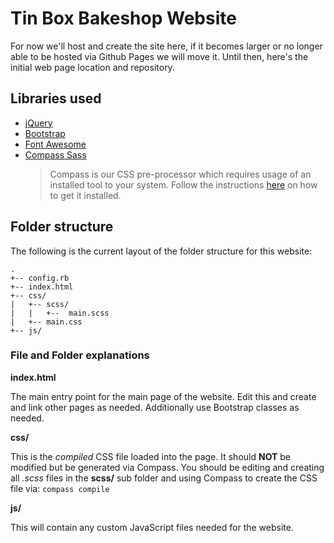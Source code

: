 # Tin Box Bakeshop Website

For now we'll host and create the site here, if it becomes larger or no longer able to be hosted via Github Pages we will move it. Until then, here's the initial web page location and repository.

## Libraries used

 + [jQuery](http://jquery.com)
 + [Bootstrap](http://getbootstrap.com)
 + [Font Awesome](http://fortawesome.github.io/Font-Awesome/)
 + [Compass Sass](http://compass-style.org)
   > Compass is our CSS pre-processor which requires usage of an installed tool to your system. Follow the instructions [here](http://compass-style.org/install/) on how to get it installed.

## Folder structure

The following is the current layout of the folder structure for this website:

```
.
+-- config.rb
+-- index.html
+-- css/
|   +-- scss/
|   |   +--  main.scss
|   +-- main.css
+-- js/
```

### File and Folder explanations

**index.html**

The main entry point for the main page of the website. Edit this and create and link other pages as needed. Additionally use Bootstrap classes as needed.

**css/**

This is the *compiled* CSS file loaded into the page. It should **NOT** be modified but be generated via Compass. You should be editing and creating all *.scss* files in the **scss/** sub folder and using Compass to create the CSS file via: `compass compile`

**js/**

This will contain any custom JavaScript files needed for the website.


